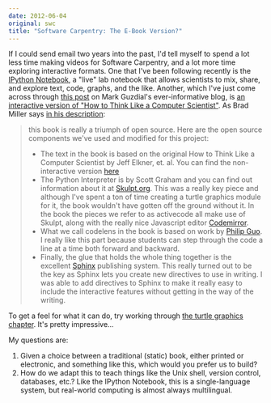 ```yaml
---
date: 2012-06-04
original: swc
title: "Software Carpentry: The E-Book Version?"
---
```

<p>If I could send email two years into the past, I'd tell myself to spend a lot less time making videos for Software Carpentry, and a lot more time exploring interactive formats. One that I've been following recently is the <a href="http://ipython.org/ipython-doc/dev/interactive/htmlnotebook.html">IPython Notebook</a>, a "live" lab notebook that allows scientists to mix, share, and explore text, code, graphs, and the like. Another, which I've just come across through <a href="http://computinged.wordpress.com/2012/06/04/interactive-ebook-from-runestone-interactive-a-python-ebook-with-ide-and-visualization-built-in/">this post</a> on Mark Guzdial's ever-informative blog, is <a href="http://thinkcspy.appspot.com/build/index.html">an interactive version of "How to Think Like a Computer Scientist"</a>. As Brad Miller says <a href="http://reputablejournal.com/post/14021560622/how-to-think-like-a-computer-scientist-interactive">in his description</a>:</p>
<blockquote><p>this book is really a triumph of open source.  Here are the open source components we've used and modified for this project:</p>
<ul>
<li>The text in the book is based on the original How to Think Like a Computer Scientist by Jeff Elkner, et. al.  You can find the non-interactive version <a href="http://openbookproject.net/thinkcs/">here</a></li>
<li>The Python Interpreter is by Scott Graham and you can find out information about it at <a href="http://skulpt.org">Skulpt.org</a>.  This was a really key piece and although I've spent a ton of time creating a turtle graphics module for it, the book wouldn't have gotten off the ground without it.  In the book the pieces we refer to as activecode  all make use of Skulpt, along with the really nice Javascript editor <a href="http://codemirror.net">Codemirror</a>.</li>
<li>What we call codelens in the book is based on work by <a href="http://people.csail.mit.edu/pgbovine/python/">Philip Guo</a>.  I really like this part because students can step through the code a line at a time both forward and backward.</li>
<li>Finally, the glue that holds the whole thing together is the excellent <a href="http://sphinx.pocoo.org/">Sphinx</a> publishing system.  This really turned out to be the key as Sphinx lets you create new directives to use in writing.   I was able to add directives to Sphinx to make it really easy to include the interactive features without getting in the way of the writing.</li>
</ul>
</blockquote>
<p>To get a feel for what it can do, try working through <a href="http://thinkcspy.appspot.com/build/helloturtle.html">the turtle graphics chapter</a>. It's pretty impressive…</p>
<p>My questions are:</p>
<ol>
<li>Given a choice between a traditional (static) book, either printed or electronic, and something like this, which would you prefer us to build?</li>
<li>How do we adapt this to teach things like the Unix shell, version control, databases, etc.?  Like the IPython Notebook, this is a single-language system, but real-world computing is almost always multilingual.</li>
</ol>
